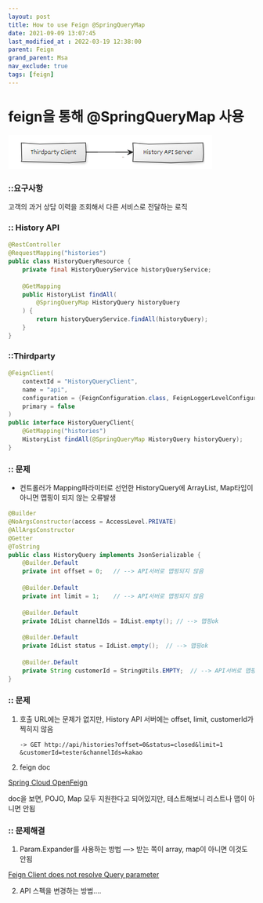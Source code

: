 ```yaml
---
layout: post
title: How to use Feign @SpringQueryMap
date: 2021-09-09 13:07:45
last_modified_at : 2022-03-19 12:38:00
parent: Feign
grand_parent: Msa
nav_exclude: true
tags: [feign]
---
```


# feign을 통해 @SpringQueryMap 사용

![Untitled](/assets/images/msa/feign.png)

### ::요구사항

고객의 과거 상담 이력을 조회해서 다른 서비스로 전달하는 로직

### **:: History API**

```java
@RestController
@RequestMapping("histories")
public class HistoryQueryResource {
    private final HistoryQueryService historyQueryService;

    @GetMapping
    public HistoryList findAll(
        @SpringQueryMap HistoryQuery historyQuery
    ) {
        return historyQueryService.findAll(historyQuery);
    }
}
```

### ::Thirdparty

```java
@FeignClient(
    contextId = "HistoryQueryClient",
    name = "api",
    configuration = {FeignConfiguration.class, FeignLoggerLevelConfiguration.class},
    primary = false
)
public interface HistoryQueryClient{
    @GetMapping("histories")
    HistoryList findAll(@SpringQueryMap HistoryQuery historyQuery);
}
```

### :: 문제

- 컨트롤러가 Mapping파라미터로 선언한 HistoryQuery에 ArrayList, Map타입이 아니면 맵핑이 되지 않는 오류발생

```java
@Builder
@NoArgsConstructor(access = AccessLevel.PRIVATE)
@AllArgsConstructor
@Getter
@ToString
public class HistoryQuery implements JsonSerializable {
    @Builder.Default
    private int offset = 0;   // --> API서버로 맵핑되지 않음

    @Builder.Default
    private int limit = 1;    // --> API서버로 맵핑되지 않음

    @Builder.Default
    private IdList channelIds = IdList.empty(); // --> 맵핑ok

    @Builder.Default
    private IdList status = IdList.empty();  // --> 맵핑ok

    @Builder.Default
    private String customerId = StringUtils.EMPTY;  // --> API서버로 맵핑되지 않음
}
```

### :: 문제

1. 호출 URL에는 문제가 없지만, History API 서버에는 offset, limit, customerId가 찍히지 않음
    
    ```
    -> GET http://api/histories?offset=0&status=closed&limit=1
    &customerId=tester&channelIds=kakao
    ```
    
2. feign doc

[Spring Cloud OpenFeign](https://cloud.spring.io/spring-cloud-openfeign/reference/html/#feign-querymap-support)

doc을 보면, POJO, Map 모두 지원한다고 되어있지만, 테스트해보니 리스트나 맵이 아니면 안됨

### :: 문제해결

1. Param.Expander를 사용하는 방법 —> 받는 쪽이 array, map이 아니면 이것도 안됨

[Feign Client does not resolve Query parameter](https://newbedev.com/feign-client-does-not-resolve-query-parameter)

2. API 스펙을 변경하는 방법....